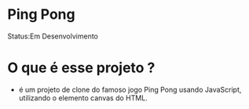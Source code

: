 <h1>Ping Pong</h1>

Status:Em Desenvolvimento

# O que é esse projeto ?
+ é  um projeto de clone do famoso jogo Ping Pong usando JavaScript, utilizando o elemento canvas do HTML.

